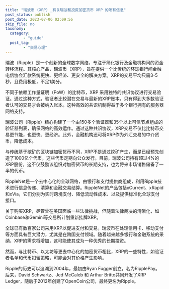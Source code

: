 ```yaml
---
title: "瑞波币 (XRP) _有关瑞波和投资加密货币 XRP 的所有信息"
post_status: publish
post_date: 2023-07-06 02:09:56
skip_file: no
taxonomy:
  category:
        - "guide"
  post_tag:
        - "交易心理"
---
```


瑞波（Ripple）是一个创新的全球数字网络，专注于简化银行及金融机构间的资金转移流程。其核心产品，瑞波币（XRP），旨在提供一个比传统的环球银行间金融电信协会汇款系统更快、更经济、更安全的解决方案。XRP的交易平均只需3-5秒，且费用极低，不足1美分。

不同于依赖工作量证明（PoW）的比特币，XRP 采用独特的共识协议进行交易验证。通过这种方式，验证者比较潜在交易与最新的XRP账本，只有得到大多数验证者认可的交易才会被纳入账本。这种高效的共识机制得益于多个银行拥有的服务器网络支持。

瑞波公司（Ripple）精心构建了一个由150多个验证器和35个以上可信节点组成的验证器列表，确保网络的高效运作。通过这种共识协议，XRP交易不仅比比特币交易更节能，也更快、更经济。此外，金融机构还可将XRP作为外汇交易的中介货币，降低成本。

与传统基于挖矿的区块链加密货币不同，XRP不是通过挖矿产生，而是已经预先创造了1000亿个代币，这些代币定期向公众发行。目前，瑞波公司持有超过4%的XRP股份，这不仅鼓励该组织对加密货币的长期支持，也为将来市场销售储备了一半的代币。

RippleNet是一个去中心化的全球网络，由银行和支付提供商组成，利用Ripple技术进行信息传递、清算和金融交易结算。RippleNet的产品包括xCurrent、xRapid和xVia，它们分别为实时跨境支付、降低流动性成本、以及提供标准化全球支付接口。

关于购买XRP，尽管曾在美国面临一些法律挑战，但随着法律裁决的清晰化，如Coinbase和Gemini等交易所计划重新挂牌XRP。

全球已有数百家公司采用XRP以促进支付和交易。瑞波币在处理信用卡、移动支付等方面具有巨大潜力，尤其是在跨国支付领域。随着越来越多银行和金融系统的采纳，XRP的需求将增加，这可能使其成为一种优秀的长期投资。

然而，与比特币、以太坊等更去中心化的加密货币相比，XRP的一些特性，如验证者名单和代币扣留策略，可能会对其价格产生影响。

Ripple的历史可以追溯到2004年，最初由Ryan Fugger创立，名为RipplePay。后来，David Schwartz、Jed McCaleb 和 Arthur Britto共同开发了XRP Ledger，随后于2012年创建了OpenCoin公司，最终更名为Ripple。
